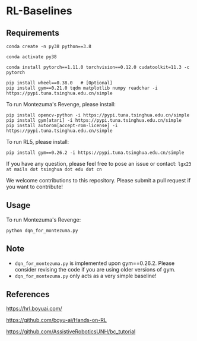 # RL-Baselines

## Requirements

```
conda create -n py38 python==3.8

conda activate py38

conda install pytorch==1.11.0 torchvision==0.12.0 cudatoolkit=11.3 -c pytorch

pip install wheel==0.38.0   # [Optional]
pip install gym==0.21.0 tqdm matplotlib numpy readchar -i https://pypi.tuna.tsinghua.edu.cn/simple
```

To run Montezuma's Revenge, please install:

```
pip install opencv-python -i https://pypi.tuna.tsinghua.edu.cn/simple
pip install gym[atari] -i https://pypi.tuna.tsinghua.edu.cn/simple
pip install autorom[accept-rom-license] -i https://pypi.tuna.tsinghua.edu.cn/simple
```

To run RL5, please install:
```
pip install gym==0.26.2 -i https://pypi.tuna.tsinghua.edu.cn/simple
```

If you have any question, please feel free to pose an issue or contact: ``lgx23 at mails dot tsinghua dot edu dot cn``

We welcome contributions to this repository. Please submit a pull request if you want to contribute!

## Usage

To run Montezuma's Revenge:

```
python dqn_for_montezuma.py
```

## Note

- ``dqn_for_montezuma.py`` is implemented upon gym==0.26.2. Please consider revising the code if you are using older versions of gym.
- ``dqn_for_montezuma.py`` only acts as a very simple baseline!

## References
https://hrl.boyuai.com/

https://github.com/boyu-ai/Hands-on-RL

https://github.com/AssistiveRoboticsUNH/bc_tutorial
